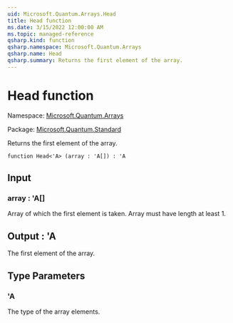 ```yaml
---
uid: Microsoft.Quantum.Arrays.Head
title: Head function
ms.date: 3/15/2022 12:00:00 AM
ms.topic: managed-reference
qsharp.kind: function
qsharp.namespace: Microsoft.Quantum.Arrays
qsharp.name: Head
qsharp.summary: Returns the first element of the array.
---
```


# Head function

Namespace: [Microsoft.Quantum.Arrays](xref:Microsoft.Quantum.Arrays)

Package: [Microsoft.Quantum.Standard](https://nuget.org/packages/Microsoft.Quantum.Standard)


Returns the first element of the array.

```qsharp
function Head<'A> (array : 'A[]) : 'A
```


## Input

### array : 'A[]

Array of which the first element is taken. Array must have length at least 1.



## Output : 'A

The first element of the array.

## Type Parameters

### 'A

The type of the array elements.